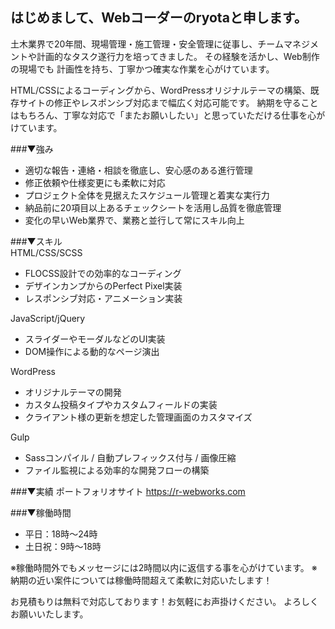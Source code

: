 ## はじめまして、Webコーダーのryotaと申します。

<!--
**ryota-h-git/ryota-h-git** is a ✨ _special_ ✨ repository because its `README.md` (this file) appears on your GitHub profile.




-->



土木業界で20年間、現場管理・施工管理・安全管理に従事し、チームマネジメントや計画的なタスク遂行力を培ってきました。
その経験を活かし、Web制作の現場でも 計画性を持ち、丁寧かつ確実な作業を心がけています。

HTML/CSSによるコーディングから、WordPressオリジナルテーマの構築、既存サイトの修正やレスポンシブ対応まで幅広く対応可能です。
納期を守ることはもちろん、丁寧な対応で「またお願いしたい」と思っていただける仕事を心がけています。

###▼強み</br>
- 適切な報告・連絡・相談を徹底し、安心感のある進行管理
- 修正依頼や仕様変更にも柔軟に対応
- プロジェクト全体を見据えたスケジュール管理と着実な実行力
- 納品前に20項目以上あるチェックシートを活用し品質を徹底管理
- 変化の早いWeb業界で、業務と並行して常にスキル向上

###▼スキル</br>
HTML/CSS/SCSS
- FLOCSS設計での効率的なコーディング
- デザインカンプからのPerfect Pixel実装
- レスポンシブ対応・アニメーション実装

JavaScript/jQuery
- スライダーやモーダルなどのUI実装
- DOM操作による動的なページ演出

WordPress
- オリジナルテーマの開発
- カスタム投稿タイプやカスタムフィールドの実装
- クライアント様の更新を想定した管理画面のカスタマイズ

Gulp
- Sassコンパイル / 自動プレフィックス付与 / 画像圧縮
- ファイル監視による効率的な開発フローの構築

###▼実績
ポートフォリオサイト
https://r-webworks.com

###▼稼働時間
- 平日：18時〜24時
- 土日祝：9時〜18時

※稼働時間外でもメッセージには2時間以内に返信する事を心がけています。
※納期の近い案件については稼働時間超えて柔軟に対応いたします！

お見積もりは無料で対応しております！お気軽にお声掛けください。
よろしくお願いいたします。
